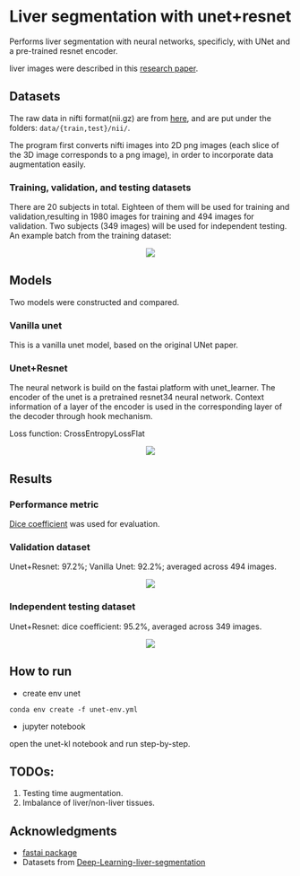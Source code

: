# Liver segmentation with unet+resnet
<p>Performs liver segmentation with neural networks, specificly, with UNet and a pre-trained resnet encoder. 
<p>liver images were described in this <a href='https://arxiv.org/pdf/1702.05970.pdf'>research paper</a>.</p>

## Datasets
The raw data in nifti format(nii.gz) are from <a href='https://www.dropbox.com/s/8h2avwtk8cfzl49/ircad-dataset.zip?dl=0'>here</a>, and are put under the folders: `data/{train,test}/nii/`.

The program first converts nifti images into 2D png images (each slice of the 3D image corresponds to a png image), in order to incorporate data augmentation easily.

### Training, validation, and testing datasets
There are 20 subjects in total. Eighteen of them will be used for training and validation,resulting in 1980 images for training and 494 images for validation.
Two subjects (349 images) will be used for independent testing.
An example batch from the training dataset: 
<p align="center"><img src="img/batch.png" style></img></p>


## Models
Two models were constructed and compared. 
### Vanilla unet
<p> This is a vanilla unet model, based on the original UNet paper. </p>

### Unet+Resnet
<p>The neural network is build on the fastai platform with unet_learner. The encoder of the unet is a pretrained resnet34 neural network. Context information of a  layer of the encoder is used in the corresponding layer of the decoder through hook mechanism. </p>
<p>Loss function: CrossEntropyLossFlat</p>
<p align="center"><img src="img/loss.png" style></img></p>
 
## Results
### Performance metric
<a href='https://en.wikipedia.org/wiki/S%C3%B8rensen%E2%80%93Dice_coefficient'>Dice coefficient</a> was used for evaluation. 
### Validation dataset
Unet+Resnet: 97.2%; Vanilla Unet: 92.2%;  averaged across 494 images. 
<p align="center"><img src="img/prediction.png" style></img></p>

### Independent testing dataset
Unet+Resnet: dice coefficient: 95.2%, averaged across 349 images. 
<p align="center"><img src="img/test.png" style></img></p>

## How to run
- create env unet 
```
conda env create -f unet-env.yml
```
- jupyter notebook
<p>open the unet-kl notebook and run step-by-step.</p>

## TODOs: 
1. Testing time augmentation.
2. Imbalance of liver/non-liver tissues.

## Acknowledgments
* <a href='https://pypi.org/project/fastai/'> fastai package </a> 
* Datasets from <a href='https://github.com/soribadiaby/Deep-Learning-liver-segmentation'> Deep-Learning-liver-segmentation </a>
